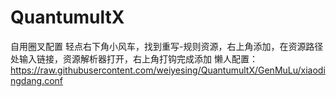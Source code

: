 # QuantumultX
自用圈叉配置
轻点右下角小风车，找到重写-规则资源，右上角添加，在资源路径处输入链接，资源解析器打开，右上角打钩完成添加
懒人配置：https://raw.githubusercontent.com/weiyesing/QuantumultX/GenMuLu/xiaodingdang.conf
